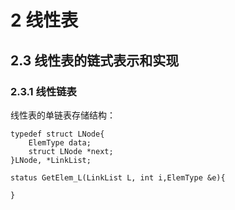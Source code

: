# 2 线性表

## 2.3 线性表的链式表示和实现

### 2.3.1 线性链表

线性表的单链表存储结构：
```
typedef struct LNode{
    ElemType data;
    struct LNode *next;
}LNode, *LinkList;
```

```
status GetElem_L(LinkList L, int i,ElemType &e){
    
}


```
